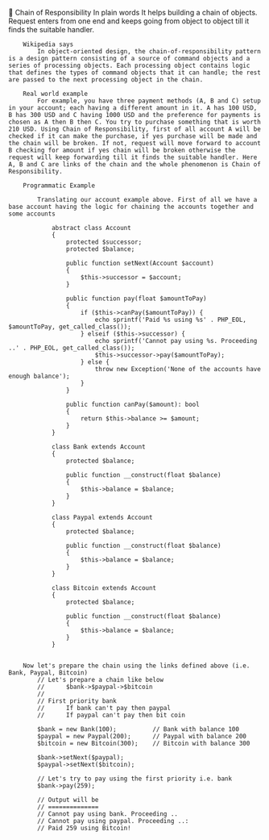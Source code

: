 🔗 Chain of Responsibility
        In plain words
            It helps building a chain of objects. Request enters from one end and keeps going from object to object till it finds the suitable handler.

        Wikipedia says
            In object-oriented design, the chain-of-responsibility pattern is a design pattern consisting of a source of command objects and a series of processing objects. Each processing object contains logic that defines the types of command objects that it can handle; the rest are passed to the next processing object in the chain.

        Real world example
            For example, you have three payment methods (A, B and C) setup in your account; each having a different amount in it. A has 100 USD, B has 300 USD and C having 1000 USD and the preference for payments is chosen as A then B then C. You try to purchase something that is worth 210 USD. Using Chain of Responsibility, first of all account A will be checked if it can make the purchase, if yes purchase will be made and the chain will be broken. If not, request will move forward to account B checking for amount if yes chain will be broken otherwise the request will keep forwarding till it finds the suitable handler. Here A, B and C are links of the chain and the whole phenomenon is Chain of Responsibility.

        Programmatic Example

            Translating our account example above. First of all we have a base account having the logic for chaining the accounts together and some accounts

                abstract class Account
                {
                    protected $successor;
                    protected $balance;

                    public function setNext(Account $account)
                    {
                        $this->successor = $account;
                    }

                    public function pay(float $amountToPay)
                    {
                        if ($this->canPay($amountToPay)) {
                            echo sprintf('Paid %s using %s' . PHP_EOL, $amountToPay, get_called_class());
                        } elseif ($this->successor) {
                            echo sprintf('Cannot pay using %s. Proceeding ..' . PHP_EOL, get_called_class());
                            $this->successor->pay($amountToPay);
                        } else {
                            throw new Exception('None of the accounts have enough balance');
                        }
                    }

                    public function canPay($amount): bool
                    {
                        return $this->balance >= $amount;
                    }
                }

                class Bank extends Account
                {
                    protected $balance;

                    public function __construct(float $balance)
                    {
                        $this->balance = $balance;
                    }
                }

                class Paypal extends Account
                {
                    protected $balance;

                    public function __construct(float $balance)
                    {
                        $this->balance = $balance;
                    }
                }

                class Bitcoin extends Account
                {
                    protected $balance;

                    public function __construct(float $balance)
                    {
                        $this->balance = $balance;
                    }
                }


        Now let's prepare the chain using the links defined above (i.e. Bank, Paypal, Bitcoin)
            // Let's prepare a chain like below
            //      $bank->$paypal->$bitcoin
            //
            // First priority bank
            //      If bank can't pay then paypal
            //      If paypal can't pay then bit coin

            $bank = new Bank(100);          // Bank with balance 100
            $paypal = new Paypal(200);      // Paypal with balance 200
            $bitcoin = new Bitcoin(300);    // Bitcoin with balance 300

            $bank->setNext($paypal);
            $paypal->setNext($bitcoin);

            // Let's try to pay using the first priority i.e. bank
            $bank->pay(259);

            // Output will be
            // ==============
            // Cannot pay using bank. Proceeding ..
            // Cannot pay using paypal. Proceeding ..:
            // Paid 259 using Bitcoin!















